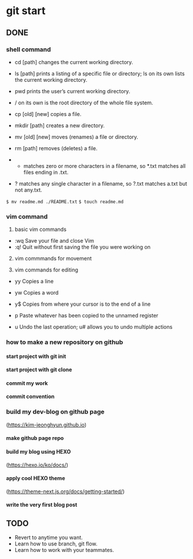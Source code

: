 <!-- ~/Documents/dev/TIL/git/210303-git-start.md -->

# git start

## DONE

### shell command

- cd [path] changes the current working directory.

- ls [path] prints a listing of a specific file or directory; ls on its own lists the current working directory.

- pwd prints the user’s current working directory.

- / on its own is the root directory of the whole file system.

- cp [old] [new] copies a file.

- mkdir [path] creates a new directory.

- mv [old] [new] moves (renames) a file or directory.

- rm [path] removes (deletes) a file.

- * matches zero or more characters in a filename, so *.txt matches all files ending in .txt.

- ? matches any single character in a filename, so ?.txt matches a.txt but not any.txt.


`$ mv readme.md ./README.txt`
`$ touch readme.md`


### vim command

1. basic vim commands

- :wq  Save your file and close Vim
- :q!  Quit without first saving the file you were working on


2. vim commmands for movement



3. vim commands for editing

- yy  Copies a line

- yw  Copies a word

- y$  Copies from where your cursor is to the end of a line

- p  Paste whatever has been copied to the unnamed register

- u  Undo the last operation; u# allows you to undo multiple actions

### how to make a new repository on github

#### start project with git init

#### start project with git clone

#### commit my work

#### commit convention

### build my dev-blog on github page
(https://kim-jeonghyun.github.io)
#### make github page repo

#### build my blog using HEXO
(https://hexo.io/ko/docs/)
#### apply cool HEXO theme
(https://theme-next.js.org/docs/getting-started/)
#### write the very first blog post

## TODO

- Revert to anytime you want.
- Learn how to use branch, git flow.
- Learn how to work with your teammates.

